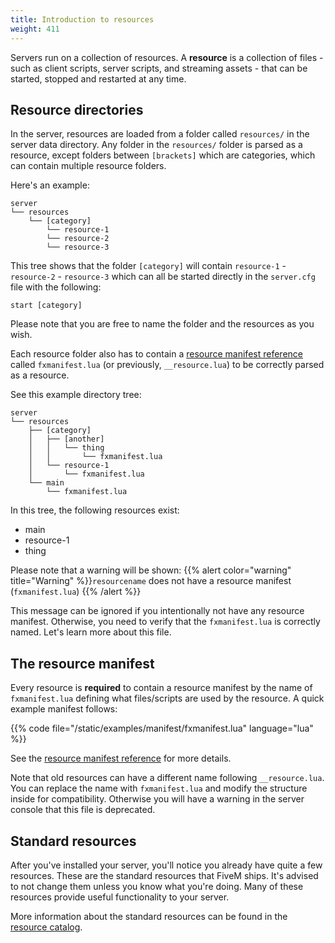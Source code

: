 ```yaml
---
title: Introduction to resources
weight: 411
---
```


Servers run on a collection of resources. A **resource** is a collection of files - such as client scripts, server
scripts, and streaming assets - that can be started, stopped and restarted at any time.

Resource directories
--------------------

In the server, resources are loaded from a folder called `resources/` in the server data directory. Any folder in
the `resources/` folder is parsed as a resource, except folders between `[brackets]` which are categories, which can
contain multiple resource folders. 

Here's an example:

```
server
└── resources
    └── [category]
        └── resource-1
        └── resource-2
        └── resource-3
```

This tree shows that the folder `[category]` will contain `resource-1` - `resource-2` - `resource-3` which can all be started directly in the `server.cfg` file with the following:

```
start [category]
```

Please note that you are free to name the folder and the resources as you wish.

Each resource folder also has to contain a [resource manifest reference][manifest-reference] called `fxmanifest.lua` (or previously, `__resource.lua`) to
be correctly parsed as a resource.

See this example directory tree:

```
server
└── resources
    ├── [category]
    │   ├── [another]
    │   │   └── thing
    │   │       └── fxmanifest.lua
    │   └── resource-1
    │       └── fxmanifest.lua
    └── main
        └── fxmanifest.lua
```

In this tree, the following resources exist:

-   main
-   resource-1
-   thing

Please note that a warning will be shown:
{{% alert color="warning" title="Warning" %}}`resourcename` does not have a resource manifest (`fxmanifest.lua`) {{% /alert %}}

This message can be ignored if you intentionally not have any resource manifest. Otherwise, you need to verify that the `fxmanifest.lua` is correctly named. Let's learn more about this file.

The resource manifest
---------------------

Every resource is **required** to contain a resource manifest by the name of `fxmanifest.lua` defining what files/scripts
are used by the resource. A quick example manifest follows:

{{% code file="/static/examples/manifest/fxmanifest.lua" language="lua" %}}

See the [resource manifest reference][manifest-reference] for more details.

Note that old resources can have a different name following `__resource.lua`. You can replace the name with `fxmanifest.lua` and modify the structure inside for compatibility. Otherwise you will have a warning in the server console that this file is deprecated.

Standard resources
------------------

After you've installed your server, you'll notice you already have quite a few resources. These are the standard
resources that FiveM ships. It's advised to not change them unless you know what you're doing. Many of
these resources provide useful functionality to your server.

More information about the standard resources can be found in the [resource catalog][resource-catalog].

[manifest-reference]: /docs/scripting-reference/resource-manifest/resource-manifest/
[resource-catalog]: /docs/resources
